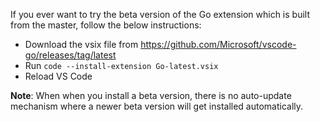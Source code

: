 If you ever want to try the beta version of the Go extension which is built from
the master, follow the below instructions:

-   Download the vsix file from
    https://github.com/Microsoft/vscode-go/releases/tag/latest
-   Run `code --install-extension Go-latest.vsix`
-   Reload VS Code

**Note**: When when you install a beta version, there is no auto-update
mechanism where a newer beta version will get installed automatically.
